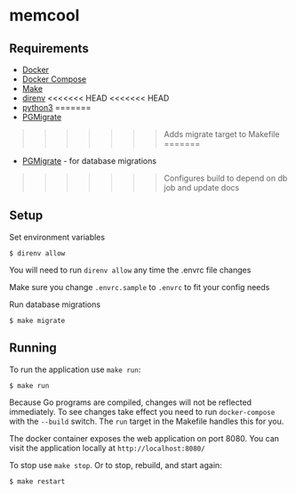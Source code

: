 # memcool

## Requirements

* [Docker](https://www.docker.com/)
* [Docker Compose](https://docs.docker.com/compose/)
* [Make](https://www.gnu.org/software/make/)
* [direnv](https://direnv.net/)
<<<<<<< HEAD
<<<<<<< HEAD
* [python3](https://www.python.org/)
=======
* [PGMigrate](https://github.com/yandex/pgmigrate)
>>>>>>> Adds migrate target to Makefile
=======
* [PGMigrate](https://github.com/yandex/pgmigrate) - for database migrations
>>>>>>> Configures build to depend on db job and update docs

## Setup

Set environment variables

```
$ direnv allow
```

You will need to run `direnv allow` any time the .envrc file changes

Make sure you change `.envrc.sample` to `.envrc` to fit your config needs

Run database migrations

```
$ make migrate
```

## Running

To run the application use `make run`:

```
$ make run
```

Because Go programs are compiled, changes will not be reflected immediately. To see changes take effect you
need to run `docker-compose` with the `--build` switch. The `run` target in the Makefile handles this for you.

The docker container exposes the web application on port 8080. You can visit the application
locally at `http://localhost:8080/`

To stop use `make stop`. Or to stop, rebuild, and start again:

```
$ make restart
```
